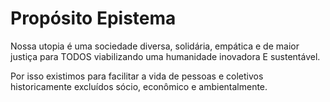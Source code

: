 # Propósito Epistema

Nossa utopia é uma sociedade diversa, solidária, empática e de maior justiça para TODOS viabilizando uma humanidade inovadora E sustentável.

Por isso existimos para facilitar a vida de pessoas e coletivos historicamente excluídos sócio, econômico e ambientalmente.

